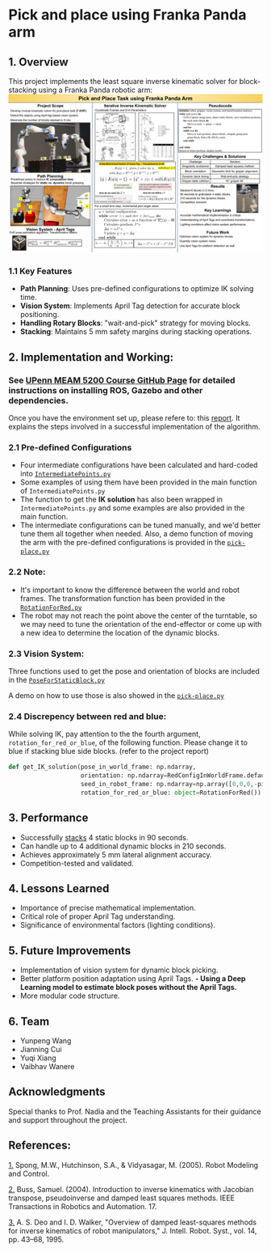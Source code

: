 # Pick and place using Franka Panda arm

## 1. Overview
This project implements the least square inverse kinematic solver for block-stacking using a Franka Panda robotic arm:
![PickPlacePostar](https://github.com/vbwanere/Academic-Projects/blob/main/Pick-and-place-using-Franka-Panda-arm/doc/PickPlacePostarImage.png)

### 1.1 Key Features
- **Path Planning**: Uses pre-defined configurations to optimize IK solving time.
- **Vision System**: Implements April Tag detection for accurate block positioning.
- **Handling Rotary Blocks**: "wait-and-pick" strategy for moving blocks.
- **Stacking**: Maintains 5 mm safety margins during stacking operations.

## 2. Implementation and Working:
### See [UPenn MEAM 5200 Course GitHub Page](https://github.com/MEAM520/meam520_labs?tab=readme-ov-file) for detailed instructions on installing ROS, Gazebo and other dependencies.
Once you have the environment set up, please refere to: this [report](https://github.com/vbwanere/Academic-Projects/blob/main/Pick-and-place-using-Franka-Panda-arm/doc/Pick%20and%20Place%20with%20Franka%20Panda%20Arm-2023.pdf). It explains the steps involved in a successful implementation of the algorithm.


### 2.1 Pre-defined Configurations
* Four intermediate configurations have been calculated and hard-coded into [```IntermediatePoints.py```](https://github.com/vbwanere/Academic-Projects/blob/main/Pick-and-place-using-Franka-Panda-arm/final/IntermediatePoints.py)
* Some examples of using them have been provided in the main function of ```IntermediatePoints.py```
* The function to get the **IK solution** has also been wrapped in ```IntermediatePoints.py``` and some examples are also provided in the main function.
* The intermediate configurations can be tuned manually, and we'd better tune them all together when needed. Also, a demo function of moving the arm with the pre-defined configurations is provided in the [```pick-place.py```](https://github.com/vbwanere/Academic-Projects/blob/main/Pick-and-place-using-Franka-Panda-arm/final/pick-place.py)

### 2.2 Note:
* It's important to know the difference between the world and robot frames. The transformation function has been provided in the [```RotationForRed.py```](https://github.com/vbwanere/Academic-Projects/blob/main/Pick-and-place-using-Franka-Panda-arm/final/RotationForRed.py)
* The robot may not reach the point above the center of the turntable, so we may need to tune the orientation of the end-effector or come up with a new idea to determine the location of the dynamic blocks.

### 2.3 Vision System:
Three functions used to get the pose and orientation of blocks are included in the [```PoseForStaticBlock.py```](https://github.com/vbwanere/Academic-Projects/blob/main/Pick-and-place-using-Franka-Panda-arm/final/PoseForStaticBlock.py)

A demo on how to use those is also showed in the [```pick-place.py```](https://github.com/vbwanere/Academic-Projects/blob/main/Pick-and-place-using-Franka-Panda-arm/final/pick-place.py)

### 2.4 Discrepency between red and blue:
While solving IK, pay attention to the the fourth argument, ```rotation_for_red_or_blue```, of the following function.
Please change it to blue if stacking blue side blocks. (refer to the project report)
```python
def get_IK_solution(pose_in_world_frame: np.ndarray, 
                    orientation: np.ndarray=RedConfigInWorldFrame.default_end_effactor_orientation, 
                    seed_in_robot_frame: np.ndarray=np.array([0,0,0,-pi/2,0,pi/2,pi/4]),
                    rotation_for_red_or_blue: object=RotationForRed()):
```


## 3. Performance
- Successfully [stacks](https://youtu.be/zGbV9d7KmcA?si=RcX_ut7piamHsxr4) 4 static blocks in 90 seconds.
- Can handle up to 4 additional dynamic blocks in 210 seconds.
- Achieves approximately 5 mm lateral alignment accuracy.
- Competition-tested and validated.

## 4. Lessons Learned
- Importance of precise mathematical implementation.
- Critical role of proper April Tag understanding.
- Significance of environmental factors (lighting conditions).

## 5. Future Improvements
- Implementation of vision system for dynamic block picking.
- Better platform position adaptation using April Tags.
**- Using a Deep Learning model to estimate block poses without the April Tags.**
- More modular code structure.

## 6. Team
- Yunpeng Wang
- Jianning Cui
- Yuqi Xiang
- Vaibhav Wanere

## Acknowledgments
Special thanks to Prof. Nadia and the Teaching Assistants for their guidance and support throughout the project.

## References:
[1.](https://github.com/vbwanere/Academic-Projects/blob/main/Pick-and-place-using-Franka-Panda-arm/doc/Robot%20Modeling%20and%20Control%20by%20Spong.pdf) Spong, M.W., Hutchinson, S.A., & Vidyasagar, M. (2005). Robot Modeling and Control.

[2.](https://github.com/vbwanere/Academic-Projects/blob/main/Pick-and-place-using-Franka-Panda-arm/doc/Introduction%20to%20IK%20with%20Jacobian%20Transpose%20Pseudoinverse%20and%20Damped%20Least%20Squares%20methods.pdf) Buss, Samuel. (2004). Introduction to inverse kinematics with Jacobian transpose, pseudoinverse and damped least squares methods. IEEE Transactions in Robotics and Automation. 17.

[3.](https://github.com/vbwanere/Academic-Projects/blob/main/Pick-and-place-using-Franka-Panda-arm/doc/Overview%20of%20Damped%20Least-Squares%20Methods%20for%20Inverse%20Kinematics%20of%20Robot%20Manipulators.pdf) A. S. Deo and I. D. Walker, "Overview of damped least-squares methods for inverse kinematics of robot manipulators," J. Intell. Robot. Syst., vol. 14, pp. 43–68, 1995.

